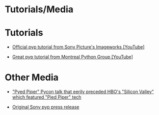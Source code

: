 # Tutorials/Media



# Tutorials
* [Official pyp tutorial from Sony Picture's Imageworks [YouTube]](https://www.youtube.com/watch?v=eWtVWF0JSJA)

* [Great pyp tutorial from Montreal Python Group [YouTube]](https://www.youtube.com/watch?v=bXH7ppWSTDo)

# Other Media

* ["Pyed Piper" Pycon talk that eerily preceded HBO's "Silicon Valley" which featured "Pied Piper" tech](https://www.youtube.com/watch?v=3UHE-zD1r_M)

* [Original Sony pyp press release](https://www.sony.com/content/sony/en/en_us/SCA/company-news/press-releases/sony-pictures-digital-network/2011/sony-pictures-imageworks-siggraph-2011.html)

